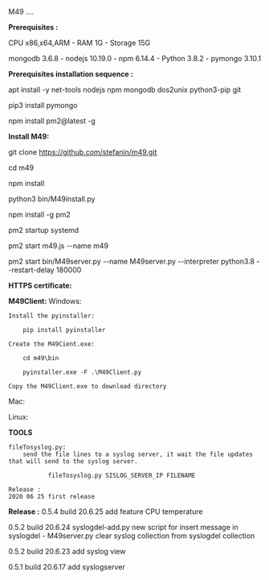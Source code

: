 M49 ....

**Prerequisites :**

CPU x86,x64,ARM - RAM 1G - Storage 15G 

mongodb 3.6.8 - nodejs 10.19.0 - npm 6.14.4 - Python 3.8.2 - pymongo 3.10.1

**Prerequisites installation sequence :**

apt install -y net-tools nodejs npm mongodb dos2unix python3-pip git

pip3 install pymongo

npm install pm2@latest -g


**Install M49:**

git clone https://github.com/stefanin/m49.git

cd m49

npm install

python3 bin/M49install.py

npm install -g pm2

pm2 startup systemd

pm2 start m49.js --name m49

pm2 start bin/M49server.py --name M49server.py --interpreter python3.8 --restart-delay 180000


**HTTPS certificate:**

**M49Client:**
   Windows:

    Install the pyinstaller:

        pip install pyinstaller

    Create the M49Cient.exe:

        cd m49\bin

        pyinstaller.exe -F .\M49Client.py

    Copy the M49Client.exe to download directory     



   Mac:

   Linux:
   
**TOOLS**

    fileTosyslog.py:
        send the file lines to a syslog server, it wait the file updates that will send to the syslog server. 
         
               fileTosyslog.py SISLOG_SERVER_IP FILENAME

    Release :
    2020 06 25 first release 




**Release :**
0.5.4 build 20.6.25 add feature CPU temperature

0.5.2 build 20.6.24 syslogdel-add.py new script for insert message in syslogdel - M49server.py clear syslog collection from syslogdel collection  
                    
0.5.2 build 20.6.23 add syslog view

0.5.1 build 20.6.17 add syslogserver
